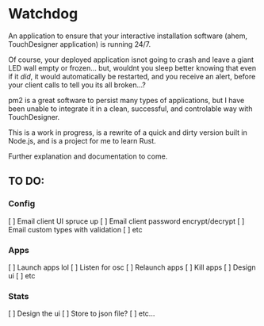 # Watchdog

An application to ensure that your interactive installation software (ahem, TouchDesigner application) is running 24/7.

Of course, your deployed application isnot going to crash and leave a giant LED wall empty or frozen... but, wouldnt you sleep better knowing that even if it _did_, it would automatically be restarted, and you receive an alert, before your client calls to tell you its all broken...?

pm2 is a great software to persist many types of applications, but I have been unable to integrate it in a clean, successful, and controlable way with TouchDesigner.

This is a work in progress, is a rewrite of a quick and dirty version built in Node.js, and is a project for me to learn Rust.

Further explanation and documentation to come.

## TO DO:

### Config
[ ] Email client UI spruce up
[ ] Email client password encrypt/decrypt
[ ] Email custom types with validation
[ ] etc

### Apps
[ ] Launch apps lol
[ ] Listen for osc
[ ] Relaunch apps
[ ] Kill apps
[ ] Design ui
[ ] etc

### Stats
[ ] Design the ui
[ ] Store to json file?
[ ] etc...